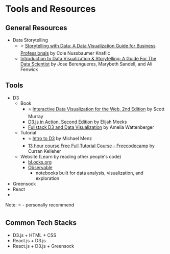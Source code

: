 # Tools and Resources

## General Resources

- Data Storytelling
    - ⭐ [Storytelling with Data: A Data Visualization Guide for Business Professionals](https://www.amazon.com/Storytelling-Data-Visualization-Business-Professionals/dp/1119002257) by Cole Nussbaumer Knaflic
    - [Introduction to Data Visualization & Storytelling: A Guide For The Data Scientist](https://www.amazon.com/Introduction-Data-Visualization-Storytelling-Scientist-ebook/dp/B07VYCR3Z6) by Jose Berengueres, Marybeth Sandell, and Ali Fenwick


## Tools

- D3
    - Book
        - ⭐ [Interactive Data Visualization for the Web, 2nd Edition](https://www.oreilly.com/library/view/interactive-data-visualization/9781491921296/) by Scott Murray
        - [D3.js in Action, Second Edition](https://www.oreilly.com/library/view/d3js-in-action/9781617294488/) by Elijah Meeks
        - [Fullstack D3 and Data Visualization](https://www.newline.co/fullstack-d3) by Amelia Wattenberger
    - Tutorial
        - ⭐ [Intro to D3](https://www.youtube.com/watch?v=219xXJRh4Lw) by Michael Menz
        - [13 hour course Free Full Tutorial Course - Freecodecamp](https://www.youtube.com/watch?v=_8V5o2UHG0E) by Curran Kelleher
    - Website (Learn by reading other people's code)
        - [bl.ocks.org](https://bl.ocks.org/)
        - [Observable](https://observablehq.com/)
            - notebooks built for data analysis, visualization, and exploration
- Greensock
- React
- 
Note:
⭐ - personally recommend

## Common Tech Stacks

- D3.js + HTML + CSS
- React.js + D3.js
- React.js + D3.js + Greensock
